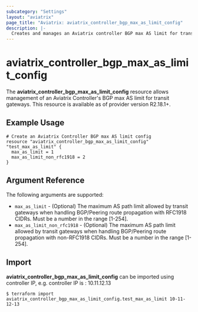 ```yaml
---
subcategory: "Settings"
layout: "aviatrix"
page_title: "Aviatrix: aviatrix_controller_bgp_max_as_limit_config"
description: |-
  Creates and manages an Aviatrix controller BGP max AS limit for transit gateways
---
```


# aviatrix_controller_bgp_max_as_limit_config

The **aviatrix_controller_bgp_max_as_limit_config** resource allows management of an Aviatrix Controller's BGP max AS limit for transit gateways. This resource is available as of provider version R2.18.1+.

## Example Usage

```hcl
# Create an Aviatrix Controller BGP max AS limit config
resource "aviatrix_controller_bgp_max_as_limit_config" "test_max_as_limit" {
  max_as_limit = 1
  max_as_limit_non_rfc1918 = 2
}
```


## Argument Reference

The following arguments are supported:

* `max_as_limit` - (Optional) The maximum AS path limit allowed by transit gateways when handling BGP/Peering route propagation with RFC1918 CIDRs. Must be a number in the range [1-254].
* `max_as_limit_non_rfc1918` - (Optional) The maximum AS path limit allowed by transit gateways when handling BGP/Peering route propagation with non-RFC1918 CIDRs. Must be a number in the range [1-254].

## Import

**aviatrix_controller_bgp_max_as_limit_config** can be imported using controller IP, e.g. controller IP is : 10.11.12.13

```
$ terraform import aviatrix_controller_bgp_max_as_limit_config.test_max_as_limit 10-11-12-13
```
